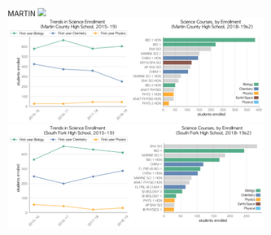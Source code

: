 MARTIN
![](../School_plots/JENSEN_BEA.png)
![](../School_plots/MARTIN/MARTIN_COU.png)
![](../School_plots/MARTIN/SOUTH_FORK.png)
